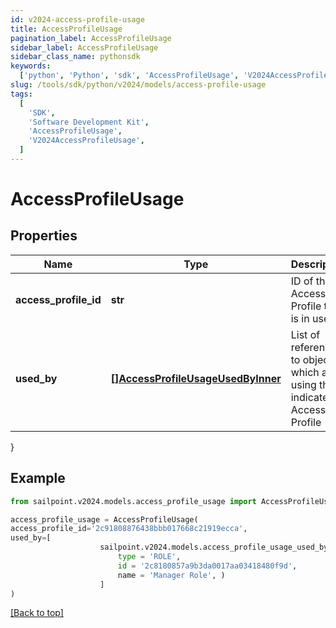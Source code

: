 ```yaml
---
id: v2024-access-profile-usage
title: AccessProfileUsage
pagination_label: AccessProfileUsage
sidebar_label: AccessProfileUsage
sidebar_class_name: pythonsdk
keywords:
  ['python', 'Python', 'sdk', 'AccessProfileUsage', 'V2024AccessProfileUsage']
slug: /tools/sdk/python/v2024/models/access-profile-usage
tags:
  [
    'SDK',
    'Software Development Kit',
    'AccessProfileUsage',
    'V2024AccessProfileUsage',
  ]
---
```


# AccessProfileUsage

## Properties

| Name | Type | Description | Notes |
| --- | --- | --- | --- |
| **access_profile_id** | **str** | ID of the Access Profile that is in use | [optional] |
| **used_by** | [**[]AccessProfileUsageUsedByInner**](access-profile-usage-used-by-inner) | List of references to objects which are using the indicated Access Profile | [optional] |

}

## Example

```python
from sailpoint.v2024.models.access_profile_usage import AccessProfileUsage

access_profile_usage = AccessProfileUsage(
access_profile_id='2c91808876438bbb017668c21919ecca',
used_by=[
                    sailpoint.v2024.models.access_profile_usage_used_by_inner.AccessProfileUsage_usedBy_inner(
                        type = 'ROLE',
                        id = '2c8180857a9b3da0017aa03418480f9d',
                        name = 'Manager Role', )
                    ]
)

```

[[Back to top]](#)

